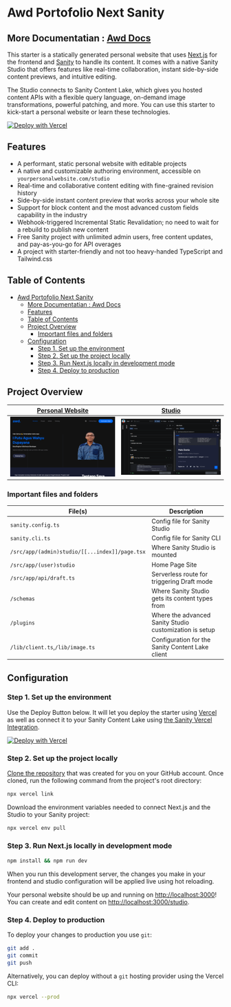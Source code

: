 # Awd Portofolio Next Sanity

## More Documentatian : [Awd Docs][docs-homepage]

This starter is a statically generated personal website that uses [Next.js][nextjs] for the frontend and [Sanity][sanity-homepage] to handle its content.
It comes with a native Sanity Studio that offers features like real-time collaboration, instant side-by-side content previews, and intuitive editing.

The Studio connects to Sanity Content Lake, which gives you hosted content APIs with a flexible query language, on-demand image transformations, powerful patching, and more.
You can use this starter to kick-start a personal website or learn these technologies.

[![Deploy with Vercel](https://vercel.com/button)][vercel-deploy]

## Features

- A performant, static personal website with editable projects
- A native and customizable authoring environment, accessible on `yourpersonalwebsite.com/studio`
- Real-time and collaborative content editing with fine-grained revision history
- Side-by-side instant content preview that works across your whole site
- Support for block content and the most advanced custom fields capability in the industry
- Webhook-triggered Incremental Static Revalidation; no need to wait for a rebuild to publish new content
- Free Sanity project with unlimited admin users, free content updates, and pay-as-you-go for API overages
- A project with starter-friendly and not too heavy-handed TypeScript and Tailwind.css

## Table of Contents

- [Awd Portofolio Next Sanity](#awd-portofolio-next-sanity)
  - [More Documentatian : Awd Docs](#more-documentatian--awd-docs)
  - [Features](#features)
  - [Table of Contents](#table-of-contents)
  - [Project Overview](#project-overview)
    - [Important files and folders](#important-files-and-folders)
  - [Configuration](#configuration)
    - [Step 1. Set up the environment](#step-1-set-up-the-environment)
    - [Step 2. Set up the project locally](#step-2-set-up-the-project-locally)
    - [Step 3. Run Next.js locally in development mode](#step-3-run-nextjs-locally-in-development-mode)
    - [Step 4. Deploy to production](#step-4-deploy-to-production)

## Project Overview

| [Personal Website](https://awd.my.id/) | [Studio](https://awd.my.id/studio) |
| -------------------------------------- | ---------------------------------- |
| ![Personal Website](docs/personal.png) | ![Sanity Studio](docs/studio.png)  |

### Important files and folders

| File(s)                                        | Description                                             |
| ---------------------------------------------- | ------------------------------------------------------- |
| `sanity.config.ts`                             | Config file for Sanity Studio                           |
| `sanity.cli.ts`                                | Config file for Sanity CLI                              |
| `/src/app/(admin)studio/[[...index]]/page.tsx` | Where Sanity Studio is mounted                          |
| `/src/app/(user)studio`                        | Home Page Site                                          |
| `/src/app/api/draft.ts`                        | Serverless route for triggering Draft mode              |
| `/schemas`                                     | Where Sanity Studio gets its content types from         |
| `/plugins`                                     | Where the advanced Sanity Studio customization is setup |
| `/lib/client.ts`,`/lib/image.ts`               | Configuration for the Sanity Content Lake client        |

## Configuration

### Step 1. Set up the environment

Use the Deploy Button below. It will let you deploy the starter using [Vercel](https://vercel.com?utm_source=github&utm_medium=readme&utm_campaign=next-sanity-example) as well as connect it to your Sanity Content Lake using [the Sanity Vercel Integration][integration].

[![Deploy with Vercel](https://vercel.com/button)][vercel-deploy]

### Step 2. Set up the project locally

[Clone the repository](https://docs.github.com/en/repositories/creating-and-managing-repositories/cloning-a-repository) that was created for you on your GitHub account. Once cloned, run the following command from the project's root directory:

```bash
npx vercel link
```

Download the environment variables needed to connect Next.js and the Studio to your Sanity project:

```bash
npx vercel env pull
```

### Step 3. Run Next.js locally in development mode

```bash
npm install && npm run dev
```

When you run this development server, the changes you make in your frontend and studio configuration will be applied live using hot reloading.

Your personal website should be up and running on [http://localhost:3000][localhost-3000]! You can create and edit content on [http://localhost:3000/studio][localhost-3000-studio].

### Step 4. Deploy to production

To deploy your changes to production you use `git`:

```bash
git add .
git commit
git push
```

Alternatively, you can deploy without a `git` hosting provider using the Vercel CLI:

```bash
npx vercel --prod
```

[docs-homepage]: htttps://docs.awd.my.id/next-sanity
[vercel-deploy]: https://vercel.com/new/clone?repository-url=https%3A%2F%2Fgithub.com%2Fputuwahyu29%2Fawd-portofolio-next-sanity&project-name=https%3A%2F%2Fgithub.com%2Fputuwahyu29%2Fawd-portofolio-next-sanity&repository-name=https%3A%2F%2Fgithub.com%2Fputuwahyu29%2Fawd-portofolio-next-sanity&demo-title=Awd+Portofolio+Next+Sanity&demo-description=Portfolio&demo-url=https%3A%2F%2Fawd-portofolio.awd.my.id&demo-image=https%3A%2F%2Fcdn.sanity.io%2Fimages%2F81pocpw8%2Fproduction%2F07a7a03a6ccd03b765b2769acb038f31bcbbab1c-1347x768.png&integration-ids=oac_hb2LITYajhRQ0i4QznmKH7gx&external-id=%3Btemplate%3Dawd-portofolio-next-sanity
[integration]: https://www.sanity.io/docs/vercel-integration?utm_source=github.com&utm_medium=referral&utm_campaign=nextjs-v3vercelstarter
[`.env.local.example`]: .env.local.example
[nextjs]: https://github.com/vercel/next.js
[sanity-create]: https://www.sanity.io/get-started/create-project?utm_source=github.com&utm_medium=referral&utm_campaign=nextjs-v3vercelstarter
[sanity-deployment]: https://www.sanity.io/docs/deployment?utm_source=github.com&utm_medium=referral&utm_campaign=nextjs-v3vercelstarter
[sanity-homepage]: https://www.sanity.io?utm_source=github.com&utm_medium=referral&utm_campaign=nextjs-v3vercelstarter
[sanity-community]: https://slack.sanity.io/
[sanity-schema-types]: https://www.sanity.io/docs/schema-types?utm_source=github.com&utm_medium=referral&utm_campaign=nextjs-v3vercelstarter
[sanity-github]: https://github.com/sanity-io/sanity/discussions
[sanity-groq]: https://www.sanity.io/docs/groq?utm_source=github.com&utm_medium=referral&utm_campaign=nextjs-v3vercelstarter
[sanity-content-modelling]: https://www.sanity.io/docs/content-modelling?utm_source=github.com&utm_medium=referral&utm_campaign=nextjs-v3vercelstarter
[sanity-webhooks]: https://www.sanity.io/docs/webhooks?utm_source=github.com&utm_medium=referral&utm_campaign=nextjs-v3vercelstarter
[localhost-3000]: http://localhost:3000
[localhost-3000-studio]: http://localhost:3000/studio
[vercel]: https://vercel.com
[vercel-github]: https://github.com/vercel/next.js/discussions
[app-dir]: https://beta.nextjs.org/docs/routing/fundamentals#the-app-directory
